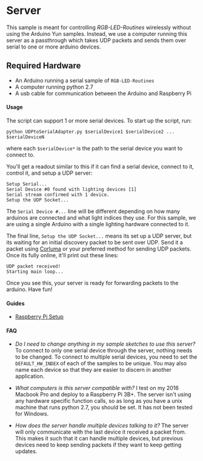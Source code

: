 # Server

This sample is meant for controlling _RGB-LED-Routines_ wirelessly without using the Arduino Yun samples. Instead, we use a computer running this server as a passthrough which takes UDP packets and sends them over serial to one or more arduino devices.

## <a name="hardware"></a>Required Hardware

* An Arduino running a serial sample of `RGB-LED-Routines`
* A computer running python 2.7
* A usb cable for communication between the Arduino and Raspberry Pi

#### <a name="usage"></a>Usage

The script can support 1 or more serial devices. To start up the script, run:
```
python UDPtoSerialAdapter.py $serialDevice1 $serialDevice2 ... $serialDeviceN
```
where each  `$serialDevice*` is the path to the serial device you want to connect to.


You'll get a readout similar to this if it can find a serial device, connect to it, control it, and setup a UDP server:

```
Setup Serial...
Serial Device #0 found with lighting devices [1]
Serial stream confirmed with 1 device.
Setup the UDP Socket...
```

The `Serial Device #...` line will be different depending on how many arduinos are connected and what light indices they use. For this sample, we are using a single Arduino with a single lighting hardware connected to it.


The final line, `Setup the UDP Socket...`  means its set up a UDP server, but its waiting for an initial discovery packet to be sent over UDP. Send it a packet using [Corluma](https://github.com/timsee/Corluma) or your preferred method for sending UDP packets. Once its fully online, it'll print out these lines:
```
UDP packet received!
Starting main loop...
```
Once you see this, your server is ready for forwarding packets to the arduino. Have fun!

#### <a name="Guides"></a>Guides

* [Raspberry Pi Setup](RaspberryPiSetup.md)

#### <a name="FAQ"></a>FAQ

* *Do I need to change anything in my sample sketches to use this server?* To connect to only one serial device through the server, nothing needs to be changed. To connect to multiple serial devices, you need to set the `DEFAULT_HW_INDEX` of each of the samples to be unique.  You may also name each device so that they are easier to discern in another application.

* *What computers is this server compatible with?* I test on my 2016 Macbook Pro and deploy to a Raspberry Pi 3B+. The server isn't using any hardware specific function calls, so as long as you have a unix machine that runs python 2.7, you should be set. It has not been tested for Windows.

* *How does the server handle multiple devices talking to it?* The server will only communicate with the last device it received a packet from. This makes it such that it can handle multiple devices, but previous devices need to keep sending packets if they want to keep getting updates.




